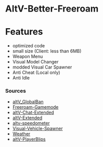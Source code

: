 # AltV-Better-Freeroam

# Features
- optimized code
- small size (Client: less than 6MB)
- Weapon Menu
- Visual Model Changer
- modded Visual Car Spawner
- Anti Cheat (Local only)
- Anti Idle

### Sources
- [altV_GlobalBan](https://github.com/Nickwasused/altV-GlobalBan)
- [Freeroam-Gamemode](https://github.com/altV-Resources-by-Neta/Freeroam-Gamemode)
- [altV-Chat-Extended](https://github.com/Stuyk/altV-Chat-Extended)
- [altV-Extended](https://github.com/Stuyk/altV-Extended)
- [altv-speedometer](https://github.com/Blackbandit1804/altV-speedometer)
- [Visual-Vehicle-Spawner](https://github.com/dusieq95/Visual-Vehicle-Spawner)
- [Weather](https://github.com/MateqB/altv-os-weather-time-sync)
- [altV-PlayerBlips](https://github.com/VnX-SolidSnake/altV-PlayerBlips)
